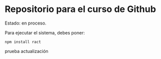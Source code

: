<h1>Repositorio para el curso de Github</h1>

Estado: en proceso.

Para ejecutar el sistema, debes poner:

``` npm install ract ```

prueba actualización
